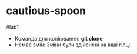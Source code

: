 # cautious-spoon
#lab1
* Команда для копіювання: **git clone**  
* Немає змін: Зміни були здійснені на інші гілці.
